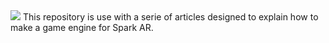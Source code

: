 <img src="https://cdn-images-1.medium.com/max/2600/1*tzzFs-sMW9q5x_Kt4t3-Hw.jpeg" />
This repository is use with a serie of articles designed to explain how to make a game engine for Spark AR.
